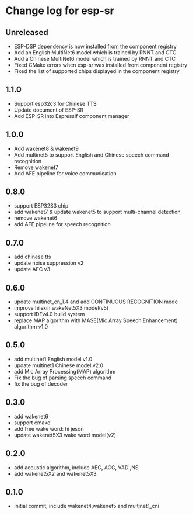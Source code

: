# Change log for esp-sr

## Unreleased
- ESP-DSP dependency is now installed from the component registry
- Add an English MultiNet6 model which is trained by RNNT and CTC
- Add a Chinese MultiNet6 model which is trained by RNNT and CTC
- Fixed CMake errors when esp-sr was installed from component registry
- Fixed the list of supported chips displayed in the component registry


## 1.1.0
- Support esp32c3 for Chinese TTS
- Update document of ESP-SR
- Add ESP-SR into Espressif component manager

## 1.0.0
- Add wakenet8 & wakenet9
- Add multinet5 to support English and Chinese speech command recognition
- Remove wakenet7
- Add AFE pipeline for voice communication

## 0.8.0
- support ESP32S3 chip
- add wakenet7 & update wakenet5 to support multi-channel detection
- remove wakenet6
- add AFE pipeline for speech recognition

## 0.7.0
- add chinese tts
- update noise suppression v2
- update AEC v3

## 0.6.0
- update multinet_cn_1.4 and add CONTINUOUS RECOGNITION mode
- improve hilexin wakeNet5X3 model(v5)
- support IDFv4.0 build system
- replace MAP algorithm with MASE(Mic Array Speech Enhancement) algorithm v1.0

## 0.5.0
- add multinet1 English model v1.0
- update multinet1 Chinese model v2.0
- add Mic Array Processing(MAP) algorithm
- Fix the bug of parsing speech command
- fix the bug of decoder

## 0.3.0
- add wakenet6
- support cmake
- add free wake word: hi jeson
- update wakenet5X3 wake word model(v2)

## 0.2.0
- add acoustic algorithm, include AEC, AGC, VAD ,NS
- add wakenet5X2 and wakenet5X3

## 0.1.0
- Initial commit, include wakenet4,wakenet5 and multinet1_cni
